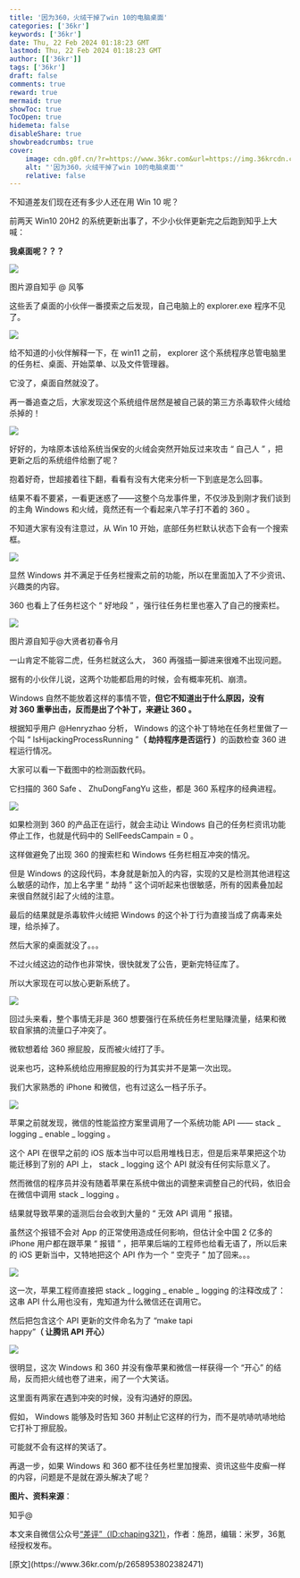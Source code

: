 ```yaml
---
title: '因为360，火绒干掉了win 10的电脑桌面'
categories: ['36kr']
keywords: ['36kr']
date: Thu, 22 Feb 2024 01:18:23 GMT
lastmod: Thu, 22 Feb 2024 01:18:23 GMT
author: [['36kr']]
tags: ['36kr']
draft: false 
comments: true
reward: true 
mermaid: true 
showToc: true 
TocOpen: true 
hidemeta: false 
disableShare: true 
showbreadcrumbs: true 
cover:
    image: cdn.g0f.cn/?r=https://www.36kr.com&url=https://img.36krcdn.com/hsossms/20240222/v2_aabeb0893d754572b1ff5e468c2b8099@5091053_oswg95621oswg1080oswg608_img_000?x-oss-process=image/format,jpg/interlace,1/format,jpg/interlace,1/format,jpg/interlace,1
    alt: "'因为360，火绒干掉了win 10的电脑桌面'"
    relative: false
---
```


<div>

<p>不知道差友们现在还有多少人还在用 Win 10 呢？</p><p>前两天 Win10 20H2 的系统更新出事了，不少小伙伴更新完之后跑到知乎上大喊：</p><p><strong>我桌面呢？？？</strong></p><p class="image-wrapper"><img src="cdn.g0f.cn/?r=https://www.36kr.com&url=https://img.36krcdn.com/hsossms/20240222/v2_aabeb0893d754572b1ff5e468c2b8099@5091053_oswg95621oswg1080oswg608_img_000?x-oss-process=image/format,jpg/interlace,1/format,jpg/interlace,1/format,jpg/interlace,1"/></p><p class="img-desc">图片源自知乎 @ 风筝</p><p>这些丢了桌面的小伙伴一番摸索之后发现，自己电脑上的 explorer.exe 程序不见了。</p><p class="image-wrapper"><img src="cdn.g0f.cn/?r=https://www.36kr.com&url=https://img.36krcdn.com/hsossms/20240222/v2_8948bc1a61b44664ac07c0d2bac783bf@5091053_oswg3686oswg614oswg156_img_000?x-oss-process=image/format,jpg/interlace,1/format,jpg/interlace,1/format,jpg/interlace,1"/></p><p>给不知道的小伙伴解释一下，在 win11 之前， explorer 这个系统程序总管电脑里的任务栏、桌面、开始菜单、以及文件管理器。</p><p>它没了，桌面自然就没了。</p><p>再一番追查之后，大家发现这个系统组件居然是被自己装的第三方杀毒软件火绒给杀掉的！</p><p class="image-wrapper"><img src="cdn.g0f.cn/?r=https://www.36kr.com&url=https://img.36krcdn.com/hsossms/20240222/v2_5fa8da97de5b4d1aa2b423488dc413c2@5091053_oswg30975oswg1037oswg687_img_000?x-oss-process=image/format,jpg/interlace,1/format,jpg/interlace,1/format,jpg/interlace,1"/></p><p>好好的，为啥原本该给系统当保安的火绒会突然开始反过来攻击 “ 自己人 ” ，把更新之后的系统组件给删了呢？</p><p>抱着好奇，世超接着往下翻，看看有没有大佬来分析一下到底是怎么回事。</p><p>结果不看不要紧，一看更迷惑了——这整个乌龙事件里，不仅涉及到刚才我们谈到的主角 Windows 和火绒，竟然还有一个看起来八竿子打不着的 360 。</p><p>不知道大家有没有注意过，从 Win 10 开始，底部任务栏默认状态下会有一个搜索框。</p><p class="image-wrapper"><img src="cdn.g0f.cn/?r=https://www.36kr.com&url=https://img.36krcdn.com/hsossms/20240222/v2_a00eb038b7a940adadf688a4e3665ee3@5091053_oswg8681oswg233oswg47_img_000?x-oss-process=image/format,jpg/interlace,1/format,jpg/interlace,1/format,jpg/interlace,1"/></p><p>显然 Windows 并不满足于任务栏搜索之前的功能，所以在里面加入了不少资讯、兴趣类的内容。</p><p>360 也看上了任务栏这个 “ 好地段 ” ，强行往任务栏里也塞入了自己的搜索栏。</p><p class="image-wrapper"><img src="cdn.g0f.cn/?r=https://www.36kr.com&url=https://img.36krcdn.com/hsossms/20240222/v2_d436e7e8c2c94fef818d78e67eac5d40@5091053_oswg15615oswg709oswg141_img_000?x-oss-process=image/format,jpg/interlace,1/format,jpg/interlace,1/format,jpg/interlace,1"/></p><p class="img-desc">图片源自知乎@大贤者初春令月</p><p>一山肯定不能容二虎，任务栏就这么大， 360 再强插一脚进来很难不出现问题。</p><p>据有的小伙伴儿说，这两个功能都启用的时候，会有概率死机、崩溃。</p><p>Windows 自然不能放着这样的事情不管，<strong>但它不知道出于什么原因，没有对 360 重拳出击，反而是出了个补丁，来避让 360 。</strong></p><p>根据知乎用户 @Henryzhao 分析， Windows 的这个补丁特地在任务栏里做了一个叫 “ IsHijackingProcessRunning ”<strong>（ 劫持程序是否运行 ）</strong>的函数检查 360 进程运行情况。</p><p>大家可以看一下截图中的检测函数代码。</p><p>它扫描的 360 Safe 、 ZhuDongFangYu 这些，都是 360 系程序的经典进程。</p><p class="image-wrapper"><img src="cdn.g0f.cn/?r=https://www.36kr.com&url=https://img.36krcdn.com/hsossms/20240222/v2_0f8e948a644144999578ea90c0bb6c33@5091053_oswg323738oswg765oswg898_img_000?x-oss-process=image/format,jpg/interlace,1/format,jpg/interlace,1/format,jpg/interlace,1"/></p><p>如果检测到 360 的产品正在运行，就会主动让 Windows 自己的任务栏资讯功能停止工作，也就是代码中的 SellFeedsCampain = 0 。</p><p>这样做避免了出现 360 的搜索栏和 Windows 任务栏相互冲突的情况。</p><p>但是 Windows 的这段代码，本身就是新加入的内容，实现的又是检测其他进程这么敏感的动作，加上名字里 “ 劫持 ” 这个词听起来也很敏感，所有的因素叠加起来很自然就引起了火绒的注意。</p><p>最后的结果就是杀毒软件火绒把 Windows 的这个补丁行为直接当成了病毒来处理，给杀掉了。</p><p>然后大家的桌面就没了。。。</p><p>不过火绒这边的动作也非常快，很快就发了公告，更新完特征库了。</p><p>所以大家现在可以放心更新系统了。</p><p class="image-wrapper"><img src="cdn.g0f.cn/?r=https://www.36kr.com&url=https://img.36krcdn.com/hsossms/20240222/v2_649ab179a6b54491a876518d0eca1fd9@5091053_oswg102054oswg940oswg894_img_000?x-oss-process=image/format,jpg/interlace,1/format,jpg/interlace,1/format,jpg/interlace,1"/></p><p>回过头来看，整个事情无非是 360 想要强行在系统任务栏里贴赚流量，结果和微软自家搞的流量口子冲突了。</p><p>微软想着给 360 擦屁股，反而被火绒打了手。</p><p>说来也巧，这种系统给应用擦屁股的行为其实并不是第一次出现。</p><p>我们大家熟悉的 iPhone 和微信，也有过这么一档子乐子。</p><p class="image-wrapper"><img src="cdn.g0f.cn/?r=https://www.36kr.com&url=https://img.36krcdn.com/hsossms/20240222/v2_5d9df63a409a49ca8d7734680b683b44@5091053_oswg42838oswg1024oswg633_img_000?x-oss-process=image/format,jpg/interlace,1/format,jpg/interlace,1/format,jpg/interlace,1"/></p><p>苹果之前就发现，微信的性能监控方案里调用了一个系统功能 API —— stack _ logging _ enable _ logging 。</p><p>这个 API 在很早之前的 iOS 版本当中可以启用堆栈日志，但是后来苹果把这个功能迁移到了别的 API 上， stack _ logging 这个 API 就没有任何实际意义了。</p><p>然而微信的程序员并没有随着苹果在系统中做出的调整来调整自己的代码，依旧会在微信中调用 stack _ logging 。</p><p>结果就导致苹果的遥测后台会收到大量的 “ 无效 API 调用 ” 报错。</p><p>虽然这个报错不会对 App 的正常使用造成任何影响，但估计全中国 2 亿多的 iPhone 用户都在跟苹果 “ 报错 ” ，把苹果后端的工程师也给看无语了，所以后来的 iOS 更新当中，又特地把这个 API 作为一个 “ 空壳子 ” 加了回来。。。</p><p class="image-wrapper"><img src="cdn.g0f.cn/?r=https://www.36kr.com&url=https://img.36krcdn.com/hsossms/20240222/v2_e37d37dc06b749399046bb9c4edd02f7@5091053_oswg54697oswg718oswg152_img_000?x-oss-process=image/format,jpg/interlace,1/format,jpg/interlace,1/format,jpg/interlace,1"/></p><p>这一次，苹果工程师直接把 stack _ logging _ enable _ logging 的注释改成了：这串 API 什么用也没有，鬼知道为什么微信还在调用它。</p><p>然后把包含这个 API 更新的文件命名为了 “make tapi happy”<strong>（ 让腾讯 API 开心）</strong></p><p class="image-wrapper"><img src="cdn.g0f.cn/?r=https://www.36kr.com&url=https://img.36krcdn.com/hsossms/20240222/v2_8050348e48594ed5866504886c1f2a7c@5091053_oswg18379oswg914oswg255_img_000?x-oss-process=image/format,jpg/interlace,1/format,jpg/interlace,1/format,jpg/interlace,1"/></p><p>很明显，这次 Windows 和 360 并没有像苹果和微信一样获得一个 “开心” 的结局，反而把火绒也卷了进来，闹了一个大笑话。</p><p>这里面有两家在遇到冲突的时候，没有沟通好的原因。</p><p>假如， Windows 能够及时告知 360 并制止它这样的行为，而不是吭哧吭哧地给它打补丁擦屁股。</p><p>可能就不会有这样的笑话了。</p><p>再退一步，如果 Windows 和 360 都不往任务栏里加搜索、资讯这些牛皮癣一样的内容，问题是不是就在源头解决了呢？</p><p><strong>图片、资料来源</strong>：</p><p>知乎@</p><p class="editor-note">本文来自微信公众号<a href="https://mp.weixin.qq.com/s/cuaH6VLeulVXO0rTmbm-Kg" rel="noopener noreferrer nofollow" target="_blank">“差评”（ID:chaping321）</a>，作者：施昂，编辑：米罗，36氪经授权发布。</p>

</div>

<div>
[原文](https://www.36kr.com/p/2658953802382471)
</div>

